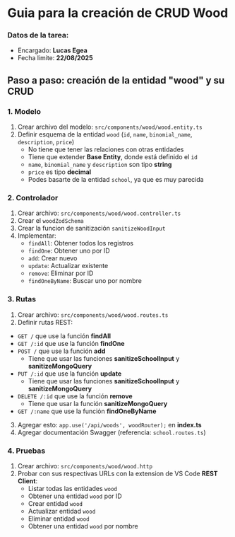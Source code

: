 # Guia para la creación de CRUD Wood

### Datos de la tarea:

- Encargado: **Lucas Egea**
- Fecha limite: **22/08/2025**

## Paso a paso: creación de la entidad "wood" y su CRUD

### 1. Modelo
1. Crear archivo del modelo: `src/components/wood/wood.entity.ts`
2. Definir esquema de la entidad `wood` (`id`, `name`, `binomial_name`, `description`, `price`)
    - No tiene que tener las relaciones con otras entidades
    - Tiene que extender **Base Entity**, donde está definido el `id`
    - `name`, `binomial_name` y `description` son tipo **string**
    - `price` es tipo **decimal**
    - Podes basarte de la entidad `school`, ya que es muy parecida

### 2. Controlador

1. Crear archivo: `src/components/wood/wood.controller.ts`
2. Crear el `woodZodSchema`
3. Crear la funcion de sanitización `sanitizeWoodInput`
2. Implementar:
   - `findAll`: Obtener todos los registros
   - `findOne`: Obtener uno por ID
   - `add`: Crear nuevo
   - `update`: Actualizar existente
   - `remove`: Eliminar por ID
   - `findOneByName`: Buscar uno por nombre

### 3. Rutas

1. Crear archivo: `src/components/wood/wood.routes.ts`
2. Definir rutas REST:
  - `GET /` que use la función **findAll**
  - `GET /:id` que use la función **findOne**
  - `POST /` que use la función **add**
    - Tiene que usar las funciones **sanitizeSchoolInput** y **sanitizeMongoQuery**
  - `PUT /:id` que use la función **update**
    - Tiene que usar las funciones **sanitizeSchoolInput** y **sanitizeMongoQuery**
  - `DELETE /:id` que use la función **remove**
    - Tiene que usar la función **sanitizeMongoQuery**
  - `GET /:name` que use la función **findOneByName**
3. Agregar esto: `app.use('/api/woods', woodRouter);` en **index.ts**
4. Agregar documentación Swagger (referencia: `school.routes.ts`)

### 4. Pruebas

1. Crear archivo: `src/components/wood/wood.http`
2. Probar con sus respectivas URLs con la extension de VS Code **REST Client**:
   - Listar todas las entidades `wood`
   - Obtener una entidad `wood` por ID
   - Crear entidad `wood`
   - Actualizar entidad `wood`
   - Eliminar entidad `wood`
   - Obtener una entidad `wood` por nombre
